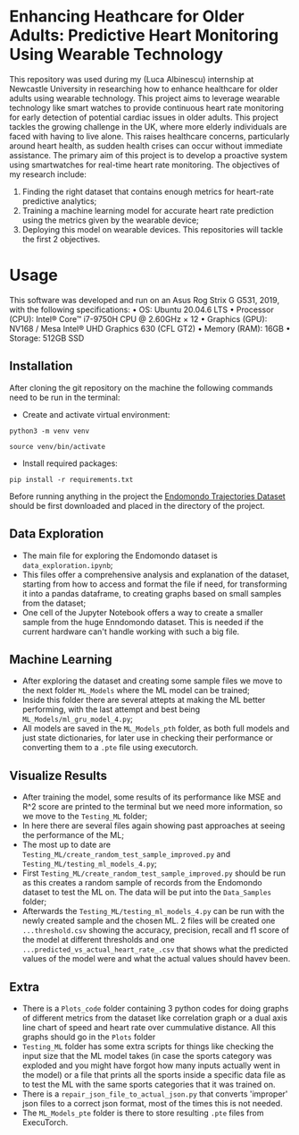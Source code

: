 # Enhancing Heathcare for Older Adults: Predictive Heart Monitoring Using Wearable Technology
This repository was used during my (Luca Albinescu) internship at Newcastle University in researching how to enhance healthcare for older adults using wearable technology. This project aims to leverage wearable technology like smart watches to provide continuous heart rate monitoring for early detection of potential cardiac issues in older adults. This project tackles the growing challenge in the UK, where more elderly individuals are faced with having to live alone. This raises healthcare concerns, particularly around heart health, as sudden health crises can occur without immediate assistance.
The primary aim of this project is to develop a proactive system using smartwatches for real-time heart rate monitoring.
The objectives of my research include:
1. Finding the right dataset that contains enough metrics for heart-rate predictive analytics;
2. Training a machine learning model for accurate heart rate prediction using the metrics given by the wearable device;
3. Deploying this model on wearable devices.
This repositories will tackle the first 2 objectives.

# Usage
This software was developed and run on an Asus Rog Strix G G531, 2019, with the following specifications:
• OS: Ubuntu 20.04.6 LTS
• Processor (CPU): Intel® Core™ i7-9750H CPU @ 2.60GHz × 12
• Graphics (GPU): NV168 / Mesa Intel® UHD Graphics 630 (CFL GT2)
• Memory (RAM): 16GB
• Storage: 512GB SSD

## Installation
After cloning the git repository on the machine the following commands need to be run in the terminal:

- Create and activate virtual environment:
```
python3 -m venv venv 
```

```
source venv/bin/activate 
```

- Install required packages:
```
pip install -r requirements.txt
```

Before running anything in the project the [Endomondo Trajectories Dataset](https://www.kaggle.com/datasets/pypiahmad/endomondo-fitness-trajectories?resource=download) should be first downloaded and placed in the directory of the project.
 
## Data Exploration
- The main file for exploring the Endomondo dataset is `data_exploration.ipynb`;
- This files offer a comprehensive analysis and explanation of the dataset, starting from how to access and format the file if need, for transforming it into a pandas dataframe, to creating graphs based on small samples from the dataset;
- One cell of the Jupyter Notebook offers a way to create a smaller sample from the huge Enndomondo dataset. This is needed if the current hardware can't handle working with such a big file.

## Machine Learning
- After exploring the dataset and creating some sample files we move to the next folder `ML_Models` where the ML model can be trained;
- Inside this folder there are several attepts at making the ML better performing, with the last attempt and best being `ML_Models/ml_gru_model_4.py`;
- All models are saved in the `ML_Models_pth` folder, as both full models and just state dictionaries, for later use in checking their performance or converting them to a `.pte` file using executorch.

## Visualize Results
- After training the model, some results of its performance like MSE and R^2 score are printed to the terminal but we need more information, so we move to the `Testing_ML` folder;
- In here there are several files again showing past approaches at seeing the performance of the ML;
- The most up to date are `Testing_ML/create_random_test_sample_improved.py` and `Testing_ML/testing_ml_models_4.py`;
- First `Testing_ML/create_random_test_sample_improved.py` should be run as this creates a random sample of records from the Endomondo dataset to test the ML on. The data will be put into the `Data_Samples` folder;
- Afterwards the `Testing_ML/testing_ml_models_4.py` can be run with the newly created sample and the chosen ML. 2 files will be created one `...threshold.csv` showing the accuracy, precision, recall and f1 score of the model at different thresholds and one `...predicted_vs_actual_heart_rate_.csv` that shows what the predicted values of the model were and what the actual values should havev been.

## Extra
- There is a `Plots_code` folder containing 3 python codes for doing graphs of different metrics from the dataset like correlation graph or a dual axis line chart of speed and heart rate over cummulative distance. All this graphs should go in the `Plots` folder
- `Testing_ML` folder has some extra scripts for things like checking the input size that the ML model takes (in case the sports category was exploded and you might have forgot how many inputs actually went in the model) or a file that prints all the sports inside a specific data file as to test the ML with the same sports categories that it was trained on.
- There is a `repair_json_file_to_actual_json.py` that converts 'improper' json files to a correct json format, most of the times this is not needed.
- The `ML_Models_pte` folder is there to store resulting `.pte` files from ExecuTorch.
